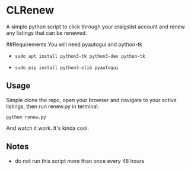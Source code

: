 # CLRenew
A simple python script to click through your craigslist account and renew any listings that can be renewed.

##Requirements
You will need pyautogui  and python-tk

* `sudo apt install python3-tk python3-dev python-tk`

* `sudo pip install python3-xlib pyautogui`


## Usage
Simple clone the repo, open your browser and navigate to your active listings, then run renew.py in terminal:

`python renew.py`

And watch it work. It's kinda cool.

## Notes

- do not run this script more than once every 48 hours
